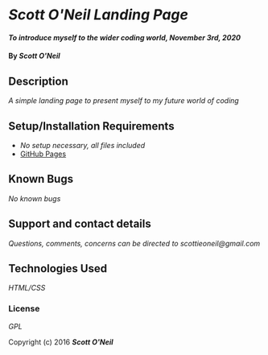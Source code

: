 # _Scott O'Neil Landing Page_

#### _To introduce myself to the wider coding world, November 3rd, 2020_

#### By _**Scott O'Neil**_

## Description

_A simple landing page to present myself to my future world of coding_

## Setup/Installation Requirements

* _No setup necessary, all files included_
* [GitHub Pages](https://spnoneil.github.io/codereview/)

## Known Bugs

_No known bugs_

## Support and contact details

_Questions, comments, concerns can be directed to scottieoneil@gmail.com_

## Technologies Used

_HTML/CSS_

### License

*GPL*

Copyright (c) 2016 **_Scott O'Neil_**
